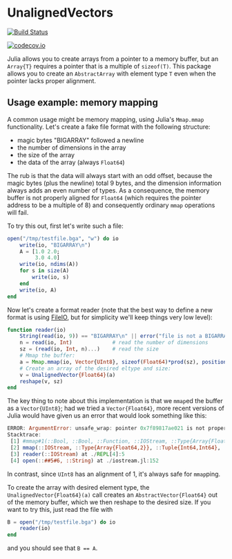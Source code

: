 # UnalignedVectors

[![Build Status](https://travis-ci.org/JuliaArrays/UnalignedVectors.jl.svg?branch=master)](https://travis-ci.org/JuliaArrays/UnalignedVectors.jl)

[![codecov.io](http://codecov.io/github/JuliaArrays/UnalignedVectors.jl/coverage.svg?branch=master)](http://codecov.io/github/JuliaArrays/UnalignedVectors.jl?branch=master)

Julia allows you to create arrays from a pointer to a memory buffer,
but an `Array{T}` requires a pointer that is a multiple of
`sizeof(T)`. This package allows you to create an `AbstractArray` with
element type `T` even when the pointer lacks proper alignment.

## Usage example: memory mapping

A common usage might be memory mapping, using Julia's `Mmap.mmap`
functionality. Let's create a fake file format with the following
structure:

- magic bytes "BIGARRAY" followed a newline
- the number of dimensions in the array
- the size of the array
- the data of the array (always `Float64`)

The rub is that the data will always start with an odd offset, because
the magic bytes (plus the newline) total 9 bytes, and the dimension
information always adds an even number of types. As a consequence, the
memory buffer is not properly aligned for `Float64` (which requires
the pointer address to be a multiple of 8) and consequently ordinary
`mmap` operations will fail.

To try this out, first let's write such a file:

```julia
open("/tmp/testfile.bga", "w") do io
    write(io, "BIGARRAY\n")
    A = [1.0 2.0;
         3.0 4.0]
    write(io, ndims(A))
    for s in size(A)
        write(io, s)
    end
    write(io, A)
end
```

Now let's create a format reader (note that the best way to define a
new format is using [FileIO](https://github.com/JuliaIO/FileIO.jl),
but for simplicity we'll keep things very low level):

```julia
function reader(io)
    String(read(io, 9)) == "BIGARRAY\n" || error("file is not a BIGARRAY file")
    n = read(io, Int)             # read the number of dimensions
    sz = (read(io, Int, n)...)    # read the size
    # Mmap the buffer:
    a = Mmap.mmap(io, Vector{UInt8}, sizeof(Float64)*prod(sz), position(io))
    # Create an array of the desired eltype and size:
    v = UnalignedVector{Float64}(a)
    reshape(v, sz)
end
```

The key thing to note about this implementation is that we `mmap`ed
the buffer as a `Vector{UInt8}`; had we tried a `Vector{Float64}`,
more recent versions of Julia would have given us an error that would
look something like this:

```julia
ERROR: ArgumentError: unsafe_wrap: pointer 0x7f89817ae021 is not properly aligned to 8 bytes
Stacktrace:
 [1] #mmap#1(::Bool, ::Bool, ::Function, ::IOStream, ::Type{Array{Float64,2}}, ::Tuple{Int64,Int64}, ::Int64) at ./mmap.jl:139
 [2] mmap(::IOStream, ::Type{Array{Float64,2}}, ::Tuple{Int64,Int64}, ::Int64) at ./mmap.jl:102
 [3] reader(::IOStream) at ./REPL[4]:5
 [4] open(::##5#6, ::String) at ./iostream.jl:152
```

In contrast, since `UInt8` has an alignment of 1, it's always safe for `mmap`ping.

To create the array with desired element type, the
`UnalignedVector{Float64}(a)` call creates an
`AbstractVector{Float64}` out of the memory buffer, which we then
reshape to the desired size. If you want to try this, just read the file with

```julia
B = open("/tmp/testfile.bga") do io
    reader(io)
end
```

and you should see that `B == A`.
